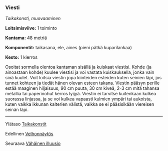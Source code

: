 ### Viesti

*Taikakonsti, muovaaminen*

**Loitsimisviive:** 1 toiminto

**Kantama:** 48 metriä

**Komponentit:** taikasana, ele, aines (pieni pätkä kuparilankaa)

**Kesto:** 1 kierros

Osoitat sormella olentoa kantaman sisällä ja kuiskaat viestisi. Kohde (ja ainoastaan kohde) kuulee viestisi ja voi vastata kuiskauksella, jonka vain sinä kuulet. Voit loitsia viestin jopa kiinteiden esteiden kuten seinien läpi, jos tunnet kohteen ja tiedät hänen olevan esteen takana. Viestin pääsyn perille estää maaginen hiljaisuus, 90 cm puuta, 30 cm kiveä, 2-3 cm mitä tahansa metallia tai paperinohut kerros lyijyä. Viestin ei tarvitse kuitenkaan kulkea suorassa linjassa, ja se voi kulkea vapaasti kulmien ympäri tai aukoista, kuten vaikka ikkunan kalterien välistä, vaikka se ei pääsisikään viereisen seinän läpi.

----

Ylätaso [Taikakonstit](0_piirin_taikakonstit)

Edellinen [Velhonnäytös](Velhonnäytös)

Seuraava [Vähäinen illuusio](Vähäinen_illuusio)